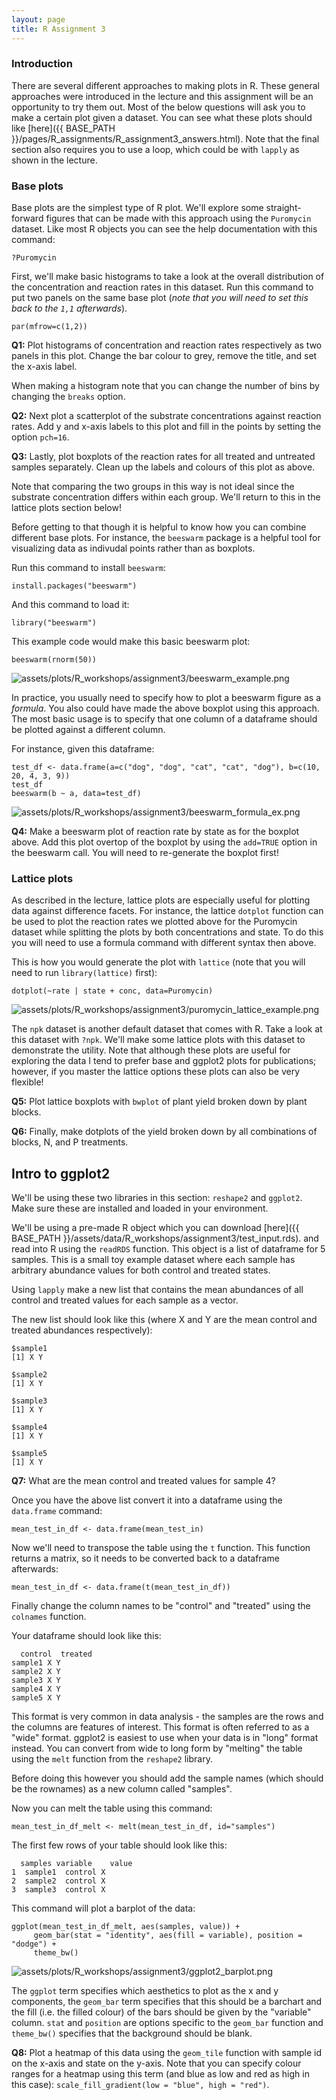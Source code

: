 ```yaml
---
layout: page
title: R Assignment 3
---
```


### Introduction

There are several different approaches to making plots in R. These general approaches were introduced in the lecture and this assignment will be an opportunity to try them out.
Most of the below questions will ask you to make a certain plot given a dataset. You can see what these plots should like [here]({{ BASE_PATH }}/pages/R_assignments/R_assignment3_answers.html).
Note that the final section also requires you to use a loop, which could be with ```lapply``` as shown in the lecture.



### Base plots

Base plots are the simplest type of R plot. We'll explore some straight-forward figures that can be made with this approach using the ```Puromycin``` dataset. Like most R objects you can see the help documentation with this command:

```{r}
?Puromycin
```

First, we'll make basic histograms to take a look at the overall distribution of the concentration and reaction rates in this dataset. Run this command to put two panels on the same base plot (_note that you will need to set this back to the ```1,1``` afterwards_).

```{r}
par(mfrow=c(1,2))
```

**Q1:** Plot histograms of concentration and reaction rates respectively as two panels in this plot. Change the bar colour to grey, remove the title, and set the x-axis label.

When making a histogram note that you can change the number of bins by changing the ```breaks``` option.

**Q2:** Next plot a scatterplot of the substrate concentrations against reaction rates. Add y and x-axis labels to this plot and fill in the points by setting the option ```pch=16```.

**Q3:** Lastly, plot boxplots of the reaction rates for all treated and untreated samples separately. Clean up the labels and colours of this plot as above.

Note that comparing the two groups in this way is not ideal since the substrate concentration differs within each group. We'll return to this in the lattice plots section below!

Before getting to that though it is helpful to know how you can combine different base plots. For instance, the ```beeswarm``` package is a helpful tool for visualizing data as indivudal points rather than as boxplots.

Run this command to install ```beeswarm```:

```{r}
install.packages("beeswarm")
```

And this command to load it:

```{r}
library("beeswarm")
```

This example code would make this basic beeswarm plot:

```{r}
beeswarm(rnorm(50))
```

<td class="left">
        <img src="{{ BASE_PATH }}/assets/plots/R_workshops/assignment3/beeswarm_example.png" alt="assets/plots/R_workshops/assignment3/beeswarm_example.png" title="beeswarm_ex1" align="middle">
</td>

In practice, you usually need to specify how to plot a beeswarm figure as a _formula_. You also could have made the above boxplot using this approach. The most basic usage is to specify that one column of a dataframe should be plotted against a different column.

For instance, given this dataframe:

```{r}
test_df <- data.frame(a=c("dog", "dog", "cat", "cat", "dog"), b=c(10, 20, 4, 3, 9))
test_df
beeswarm(b ~ a, data=test_df)
```

<td class="left">
        <img src="{{ BASE_PATH }}/assets/plots/R_workshops/assignment3/beeswarm_formula_ex.png" alt="assets/plots/R_workshops/assignment3/beeswarm_formula_ex.png" title="beeswarm_formula_ex" align="middle">
</td>

**Q4:** Make a beeswarm plot of reaction rate by state as for the boxplot above. Add this plot overtop of the boxplot by using the ```add=TRUE``` option in the beeswarm call. You will need to re-generate the boxplot first!



### Lattice plots

As described in the lecture, lattice plots are especially useful for plotting data against difference facets. For instance, the lattice ```dotplot``` function can be used to plot the reaction rates we plotted above for the Puromycin dataset while splitting the plots by both concentrations and state. To do this you will need to use a formula command with different syntax then above.

This is how you would generate the plot with ```lattice``` (note that you will need to run ```library(lattice)``` first):

```{r}
dotplot(~rate | state + conc, data=Puromycin)
```

<td class="left">
        <img src="{{ BASE_PATH }}/assets/plots/R_workshops/assignment3/puromycin_lattice_example.png" alt="assets/plots/R_workshops/assignment3/puromycin_lattice_example.png" title="puromycin_lattice_example" align="middle">
</td>

The ```npk``` dataset is another default dataset that comes with R. Take a look at this dataset with ```?npk```. We'll make some lattice plots with this dataset to demonstrate the utility. Note that although these plots are useful for exploring the data I tend to prefer base and ggplot2 plots for publications; however, if you master the lattice options these plots can also be very flexible!

**Q5:** Plot lattice boxplots with ```bwplot``` of plant yield broken down by plant blocks.

**Q6:** Finally, make dotplots of the yield  broken down by all combinations of blocks, N, and P treatments.




## Intro to ggplot2

We'll be using these two libraries in this section: ```reshape2``` and ```ggplot2```. Make sure these are installed and loaded in your environment.

We'll be using a pre-made R object which you can download [here]({{ BASE_PATH }}/assets/data/R_workshops/assignment3/test_input.rds). and read into R using the ```readRDS``` function. This object is a list of dataframe for 5 samples.
This is a small toy example dataset where each sample has arbitrary abundance values for both control and treated states.

Using ```lapply``` make a new list that contains the mean abundances of all control and treated values for each sample as a vector.

The new list should look like this (where X and Y are the mean control and treated abundances respectively):

```
$sample1
[1] X Y

$sample2
[1] X Y

$sample3
[1] X Y

$sample4
[1] X Y

$sample5
[1] X Y
```

**Q7:** What are the mean control and treated values for sample 4?

Once you have the above list convert it into a dataframe using the ```data.frame``` command:

```{r}
mean_test_in_df <- data.frame(mean_test_in)
```

Now we'll need to transpose the table using the ```t``` function. This function returns a matrix, so it needs to be converted back to a dataframe afterwards:

```{r}
mean_test_in_df <- data.frame(t(mean_test_in_df))
```

Finally change the column names to be "control" and "treated" using the ```colnames``` function.

Your dataframe should look like this:

```
  control  treated
sample1 X Y
sample2 X Y
sample3 X Y
sample4 X Y
sample5 X Y
```

This format is very common in data analysis - the samples are the rows and the columns are features of interest. This format is often referred to as a "wide" format. ggplot2 is easiest to use when your data is in "long" format instead. You can convert from wide to long form by "melting" the table using the ```melt``` function from the ```reshape2``` library.

Before doing this however you should add the sample names (which should be the rownames) as a new column called "samples".

Now you can melt the table using this command:

```{r}
mean_test_in_df_melt <- melt(mean_test_in_df, id="samples")
```

The first few rows of your table should look like this:

```
  samples variable    value
1  sample1  control X
2  sample2  control X
3  sample3  control X
```

This command will plot a barplot of the data:

```{r}
ggplot(mean_test_in_df_melt, aes(samples, value)) +
     geom_bar(stat = "identity", aes(fill = variable), position = "dodge") +
     theme_bw()
```

<td class="left">
        <img src="{{ BASE_PATH }}/assets/plots/R_workshops/assignment3/ggplot2_barplot.png" alt="assets/plots/R_workshops/assignment3/ggplot2_barplot.png" title="ggplot2_barplot" align="middle">
</td>

The ```ggplot``` term specifies which aesthetics to plot as the x and y components, the ```geom_bar``` term specifies that this should be a barchart and the fill (i.e. the filled colour) of the bars should be given by the "variable" column. ```stat``` and ```position``` are options specific to the ```geom_bar``` function and ```theme_bw()``` specifies that the background should be blank.

**Q8:** Plot a heatmap of this data using the ```geom_tile``` function with sample id on the x-axis and state on the y-axis. Note that you can specify colour ranges for a heatmap using this term (and blue as low and red as high in this case): ```scale_fill_gradient(low = "blue", high = "red")```.
